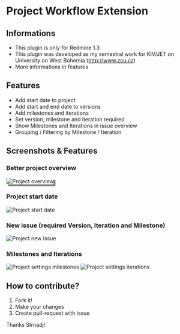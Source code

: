 # Project Workflow Extension

## Informations

* This plugin is only for Redmine 1.3
* This plugin was developed as my semestral work for KIV/JET on
  University on West Bohemia (http://www.zcu.cz)
* More informations in features

## Features

* Add start date to project
* Add start and end date to versions
* Add milestones and iterations
* Set version, milestone and iteration required
* Show Milestones and Iterations in issue overview
* Grouping / Filtering by Milestone / Iteration

## Screenshots &amp; Features

### Better project overview

<img src="https://raw.github.com/Strnadj/redmine13_project_workflow_extension/master/readme_data/overview.png" alt="Project overview"  style="box-shadow: 5px 5px rgba(0, 0, 0, .5);" />

### Project start date

<img src="https://raw.github.com/Strnadj/redmine13_project_workflow_extension/master/readme_data/project.png" alt="Project start date" />

### New issue (required Version, Iteration and Milestone)

<img src="https://raw.github.com/Strnadj/redmine13_project_workflow_extension/master/readme_data/new_issue.png" alt="Project new issue" />

### Milestones and Iterations

<img src="https://raw.github.com/Strnadj/redmine13_project_workflow_extension/master/readme_data/milestones.png" alt="Project settings milestones" />

<img src="https://raw.github.com/Strnadj/redmine13_project_workflow_extension/master/readme_data/iterations.png" alt="Project settings iterations" />

## How to contribute?

1. Fork it!
2. Make your changes
3. Create pull-request with issue

Thanks Strnadj!
